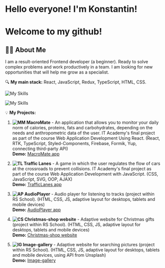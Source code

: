   
# Hello everyone! I'm Konstantin! 
# Welcome to my github! 
## 👩‍💻 About Me

I am a result-oriented Frontend developer (a beginner).
Ready to solve complex problems and work productively in a team. I am looking for new opportunities that will help me grow as a specialist.

🔍 **My main stack:** React, JavaScript, Redux, TypeScript, HTML, CSS.

![My Skills](https://skillicons.dev/icons?i=react,redux,js,ts,firebase,docker,html,css)

![My Skills](https://skillicons.dev/icons?i=svg,styledcomponents,github,gitlab,git,mui,figma,vercel,vite,yarn,npm)

💡 **My Projects:**
1. **![MM](https://github.com/user-attachments/assets/aae66416-8ce4-4cf0-a972-1ddd8e65a399)
 MacroMate** - An application that allows you to monitor your daily norm of calories, proteins, fats and carbohydrates, depending on the needs and anthropometric data of the user.
IT Academy's final project as part of the course Web Application Development Using React. (React, RTK, TypeScript, Styled-Components, Firebase, Formik, Yup, connecting third-party API)  
**Demo:** [MacroMate app](https://macromate-796f7.web.app)

2. **![TL](https://github.com/user-attachments/assets/6cd09736-754e-43a2-83cd-d948948196cf)
 Traffic Lanes** - A game in which the user regulates the flow of cars at the crossroads to prevent collisions.
IT Academy's final project as part of the course Web Application Development with JavaScript. (CSS, JavaScript, SVG, OOP, AJAX)  
**Demo:** [TrafficLanes app](https://bolbotunov.github.io/traffic_lanes/)

3. **![AP](https://github.com/user-attachments/assets/e95b110c-8044-4a4a-aa50-d8881df4e754)
 AudioPlayer** - Audio player for listening to tracks (project within RS School).
(HTML, CSS, JS, adaptive layout for desktops, tablets and mobile devices)  
**Demo:** [AudioPlayer app](https://bolbotunov.github.io/Audio-player/) 

4. **![CS](https://github.com/user-attachments/assets/3a9a3500-d05d-429e-9cc2-496b41a60ac3)
 Christmas-shop website** - Adaptive website for Christmas gifts (project within RS School).
(HTML, CSS, JS, adaptive layout for desktops, tablets and mobile devices)  
**Demo:** [Christmas-shop website](https://bolbotunov.github.io/Christmas-Shop/)

4. **![IG](https://github.com/user-attachments/assets/d5b77698-c1e9-4501-aee4-4daf804e7230)
 Image-gallery** - Adaptive website for searching pictures (project within RS School).
(HTML, CSS, JS, adaptive layout for desktops, tablets and mobile devices, using API from Unsplash)  
**Demo:** [Image-gallery](https://bolbotunov.github.io/Image-gallery/)





